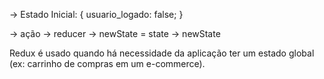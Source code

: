 -> Estado Inicial: {
usuario_logado: false;
}

-> ação -> reducer -> newState = state -> newState

Redux é usado quando há necessidade da aplicação ter um estado global (ex: carrinho de compras
em um e-commerce).
